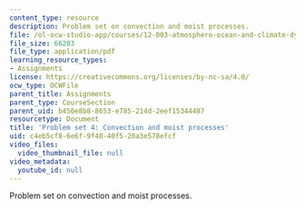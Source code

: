```yaml
---
content_type: resource
description: Problem set on convection and moist processes.
file: /ol-ocw-studio-app/courses/12-003-atmosphere-ocean-and-climate-dynamics-fall-2008/c4eb5cf86e6f9f4840f520a3e578efcf_homework4.pdf
file_size: 66203
file_type: application/pdf
learning_resource_types:
- Assignments
license: https://creativecommons.org/licenses/by-nc-sa/4.0/
ocw_type: OCWFile
parent_title: Assignments
parent_type: CourseSection
parent_uid: b450e8b8-8653-e785-214d-2eef15344487
resourcetype: Document
title: 'Problem set 4: Convection and moist processes'
uid: c4eb5cf8-6e6f-9f48-40f5-20a3e578efcf
video_files:
  video_thumbnail_file: null
video_metadata:
  youtube_id: null
---
```

Problem set on convection and moist processes.